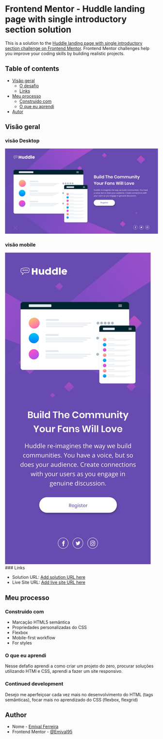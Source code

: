 # Frontend Mentor - Huddle landing page with single introductory section solution

This is a solution to the [Huddle landing page with single introductory section challenge on Frontend Mentor](https://www.frontendmentor.io/challenges/huddle-landing-page-with-a-single-introductory-section-B_2Wvxgi0). Frontend Mentor challenges help you improve your coding skills by building realistic projects. 

## Table of contents

- [Visão geral](#Desafio)
  - [O desafio](#the-challenge)
  - [Links](#links)
- [Meu processo](#my-process)
  - [Construido com](#built-with)
  - [O que eu aprendi](#what-i-learned)
- [Autor](#author)




## Visão geral

### visão Desktop

<img src="./src/images/desktop-design.jpg" />


### visão mobile
<img src="./src/images/mobile-design.jpg" />
### Links

- Solution URL: [Add solution URL here](https://your-solution-url.com)
- Live Site URL: [Add live site URL here](https://your-live-site-url.com)

## Meu processo

### Construido com

- Marcação HTML5 semântica
- Propriedades personalizadas do CSS
- Flexbox
- Mobile-first workflow
- For styles


### O que eu aprendi

Nesse defafio aprendi a como criar um projeto do zero, procurar soluções utilizando HTMl e CSS, aprendi a fazer um site responsivo.





### Continued development

Desejo me aperfeiçoar cada vez mais no desenvolvimento do HTML (tags semânticas), focar mais no aprendizado do CSS (flexbox, flexgrid)





## Author

- Nome - [Emival Ferreira](https://www.linkedin.com/in/emival-ferrreira-9b2653175/)
- Frontend Mentor - [@Emival95](https://www.frontendmentor.io/profile/emival95)




